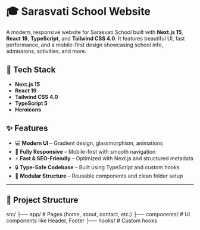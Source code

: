 
# 🎓 Sarasvati School Website

A modern, responsive website for Sarasvati School built with **Next.js 15**, **React 19**, **TypeScript**, and **Tailwind CSS 4.0**. It features beautiful UI, fast performance, and a mobile-first design showcasing school info, admissions, activities, and more.

## 🚀 Tech Stack
- **Next.js 15**
- **React 19**
- **Tailwind CSS 4.0**
- **TypeScript 5**
- **Heroicons**

## ✨ Features

- 💻 **Modern UI** – Gradient design, glassmorphism, animations  
- 📱 **Fully Responsive** – Mobile-first with smooth navigation  
- ⚡ **Fast & SEO-Friendly** – Optimized with Next.js and structured metadata  
- 🔒 **Type-Safe Codebase** – Built using TypeScript and custom hooks  
- 🧩 **Modular Structure** – Reusable components and clean folder setup  

---

<!-- ## 📦 Getting Started
```bash
git clone <repo-url>
cd sarasvati-school
npm install
npm run dev -->

## 📁 Project Structure
src/
├── app/          # Pages (home, about, contact, etc.)
├── components/   # UI components like Header, Footer
├── hooks/        # Custom hooks

